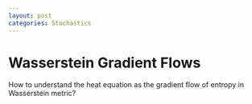 ```yaml
---
layout: post
categories: Stochastics
---
```


# Wasserstein Gradient Flows

How to understand the heat equation as the gradient flow of entropy in Wasserstein metric?
